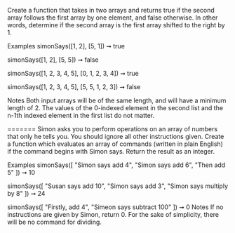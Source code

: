 
Create a function that takes in two arrays and returns true if the second array follows the first array by one element, and false otherwise. In other words, determine if the second array is the first array shifted to the right by 1.

Examples
simonSays([1, 2], [5, 1]) ➞ true

simonSays([1, 2], [5, 5]) ➞ false

simonSays([1, 2, 3, 4, 5], [0, 1, 2, 3, 4]) ➞ true

simonSays([1, 2, 3, 4, 5], [5, 5, 1, 2, 3]) ➞ false

Notes
Both input arrays will be of the same length, and will have a minimum length of 2.
The values of the 0-indexed element in the second list and the n-1th indexed element in the first list do not matter.

=======
Simon asks you to perform operations on an array of numbers that only he tells you. You should ignore all other instructions given. Create a function which evaluates an array of commands (written in plain English) if the command begins with Simon says. Return the result as an integer.

Examples
simonSays([
  "Simon says add 4",
  "Simon says add 6",
  "Then add 5"
]) ➞ 10

simonSays([
  "Susan says add 10",
  "Simon says add 3",
  "Simon says multiply by 8"
]) ➞ 24

simonSays([
  "Firstly, add 4",
  "Simeon says subtract 100"
]) ➞ 0
Notes
If no instructions are given by Simon, return 0.
For the sake of simplicity, there will be no command for dividing.

